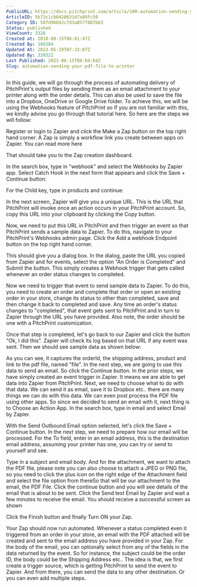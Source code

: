 ```yaml
---
PublicURL: https://docs.pitchprint.com/article/100-automation-sending-your-pdf-file-to-printer
ArticleID: 5b73c1cb0428631d7a89fc50
Category ID: 58fd98042c7d3a057f887b63
Status: published
ViewCount: 3328
Created at: 2018-08-15T06:01:47Z
Created By: 188184
Updated At: 2023-05-29T07:33:07Z
Updated By: 339322
Last Published: 2021-06-15T08:04:04Z
Slug: automation-sending-your-pdf-file-to-printer
---
```


 
 In this guide, we will go through the process of automating delivery of PitchPrint's output files by sending them as an email attachment to your printer along with the order details. This can also be used to save the file into a Dropbox, OneDrive or Google Drive folder.
 To achieve this, we will be using the Webhooks feature of PitchPrint so If you are not familiar with this, we kindly advise you  go through that tutorial here.
 So here are the steps we will follow:

Register or login to Zapier and click the Make a Zap button on the top right hand corner. A Zap is simply a workflow link you create between apps on Zapier. You can read more here 
 
That should take you to the Zap creation dashboard.  
 
In the search box, type in "webhook" and select the Webhooks by Zapier app.
Select Catch Hook in the next form that appears and click the Save + Continue button:  
 
For the Child key, type in products and continue: 
 
In the next screen, Zapier will give you a unique URL. This is the URL that PitchPrint will invoke once an action occurs in your PitchPrint account. So, copy this URL into your clipboard by clicking the Copy button. 
 
Now, we need to put this URL in PitchPrint and then trigger an event so that PitchPrint sends a sample data to Zapier. To do this, navigate to your PitchPrint's Webhooks admin page.
Click the Add a webhook Endpoint button on the top right hand corner. 
 
This should give you a dialog box. In the dialog, paste the URL you copied from Zapier and for events, select the option "An Order is Completed" and Submit the button. This simply creates a Webhook trigger that gets called whenever an order status changes to completed. 
 
Now we need to trigger that event to send sample data to Zapier. To do this, you need to create an order and complete that order or open an existing order in your store, change its status to other than completed, save and then change it back to completed and save. Any time an order's status changes to "completed", that event gets sent to PitchPrint and in turn to Zapier through the URL you have provided. Also note, the order should be one with a PitchPrint customization. 
 
Once that step is completed, let's go back to our Zapier and click the button "Ok, I did this". Zapier will check its log based on that URL if any event was sent. Then we should see sample data as shown below: 
 
As you can see, it captures the orderId, the shipping address, product and link to the pdf file, named "file". In the next step, we are going to use this data to send an email. So click the Continue button.
In the prior steps, we have simply created an event trigger in Zapier. It means we are able to get data into Zapier from PitchPrint. Next, we need to choose what to do with that data. We can send it as email, save it to Dropbox etc.. there are many things we can do with this data. We can even post process the PDF file using other apps. So since we decided to send an email with it, next thing is to Choose an Action App. In the search box, type in email and select Email by Zapier. 
 
With the Send Outbound Email option selected, let's click the Save + Continue button.
In the next step, we need to prepare how our email will be processed. For the To field, enter in an email address, this is the destination email address, assuming your printer has one, you can try or send to yourself and see. 
 
Type in a subject and email body. And for the attachment, we want to attach the PDF file, please note you can also choose to attach a JPEG or PNG file, so you need to click the plus icon on the right edge of the Attachment field and select the file option from thereSo that will be our attachment to the email, the PDF File. Click the continue button and you will see details of the email that is about to be sent.
Click the Send test Email by Zapier and wait a few minutes to receive the email. You should receive a successful screen as shown 
 
Click the Finish button and finally Turn ON your Zap. 
 
Your Zap should now run automated. Whenever a status completed even it triggered from an order in your store, an email with the PDF attached will be created and sent to the email address you have provided in your Zap.
 For the body of the email, you can optionally select from any of the fields in the data returned by the event. So for instance, the subject could be the order ID, the body could be the Shipping Address etc..
 The idea is that, we first create a trigger source, which is getting PitchPrint to send the event to Zapier. And from there, you can send the data to any other destination. Or you can even add multiple steps.